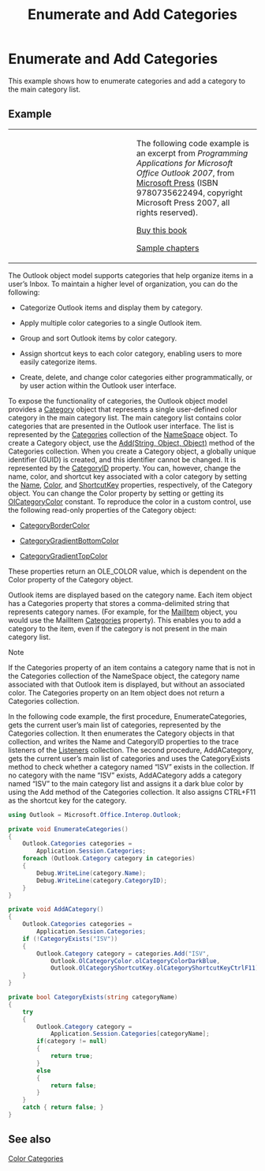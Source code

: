 ﻿---
title: 'Enumerate and Add Categories'
TOCTitle: 'Enumerate and Add Categories'
ms:assetid: 17a94a01-c463-4332-851e-7d280c66d8c2
ms:mtpsurl: https://msdn.microsoft.com/en-us/library/Ff424467(v=office.15)
ms:contentKeyID: 55119829
ms.date: 07/24/2014
mtps_version: v=office.15
dev_langs:
- csharp
---

# Enumerate and Add Categories

This example shows how to enumerate categories and add a category to the main category list.

## Example

<table>
<colgroup>
<col style="width: 50%" />
<col style="width: 50%" />
</colgroup>
<tbody>
<tr class="odd">
<td><p></p></td>
<td><p>The following code example is an excerpt from <em>Programming Applications for Microsoft Office Outlook 2007</em>, from <a href="http://www.microsoft.com/learning/books/default.mspx">Microsoft Press</a> (ISBN 9780735622494, copyright Microsoft Press 2007, all rights reserved).</p>
<p><a href="http://www.amazon.com/gp/product/0735622493?ie=utf8%26tag=msmsdn-20%26linkcode=as2%26camp=1789%26creative=9325%26creativeasin=0735622493">Buy this book</a></p>
<p><a href="https://msdn.microsoft.com/en-us/library/cc513844(v=office.15)">Sample chapters</a></p></td>
</tr>
</tbody>
</table>


The Outlook object model supports categories that help organize items in a user’s Inbox. To maintain a higher level of organization, you can do the following:

  - Categorize Outlook items and display them by category.

  - Apply multiple color categories to a single Outlook item.

  - Group and sort Outlook items by color category.

  - Assign shortcut keys to each color category, enabling users to more easily categorize items.

  - Create, delete, and change color categories either programmatically, or by user action within the Outlook user interface.

To expose the functionality of categories, the Outlook object model provides a [Category](https://msdn.microsoft.com/en-us/library/bb623480\(v=office.15\)) object that represents a single user-defined color category in the main category list. The main category list contains color categories that are presented in the Outlook user interface. The list is represented by the [Categories](https://msdn.microsoft.com/en-us/library/bb623535\(v=office.15\)) collection of the [NameSpace](https://msdn.microsoft.com/en-us/library/bb645857\(v=office.15\)) object. To create a Category object, use the [Add(String, Object, Object)](https://msdn.microsoft.com/en-us/library/bb623093\(v=office.15\)) method of the Categories collection. When you create a Category object, a globally unique identifier (GUID) is created, and this identifier cannot be changed. It is represented by the [CategoryID](https://msdn.microsoft.com/en-us/library/bb647100\(v=office.15\)) property. You can, however, change the name, color, and shortcut key associated with a color category by setting the [Name](https://msdn.microsoft.com/en-us/library/bb645577\(v=office.15\)), [Color](https://msdn.microsoft.com/en-us/library/bb612316\(v=office.15\)), and [ShortcutKey](https://msdn.microsoft.com/en-us/library/bb644944\(v=office.15\)) properties, respectively, of the Category object. You can change the Color property by setting or getting its [OlCategoryColor](https://msdn.microsoft.com/en-us/library/bb608974\(v=office.15\)) constant. To reproduce the color in a custom control, use the following read-only properties of the Category object:

  - [CategoryBorderColor](https://msdn.microsoft.com/en-us/library/bb610083\(v=office.15\))

  - [CategoryGradientBottomColor](https://msdn.microsoft.com/en-us/library/bb647357\(v=office.15\))

  - [CategoryGradientTopColor](https://msdn.microsoft.com/en-us/library/bb623975\(v=office.15\))

These properties return an OLE\_COLOR value, which is dependent on the Color property of the Category object.

Outlook items are displayed based on the category name. Each item object has a Categories property that stores a comma-delimited string that represents category names. (For example, for the [MailItem](https://msdn.microsoft.com/en-us/library/bb643865\(v=office.15\)) object, you would use the MailItem [Categories](https://msdn.microsoft.com/en-us/library/bb646442\(v=office.15\)) property). This enables you to add a category to the item, even if the category is not present in the main category list.


> [!NOTE]
> <P>If the Categories property of an item contains a category name that is not in the Categories collection of the NameSpace object, the category name associated with that Outlook item is displayed, but without an associated color. The Categories property on an Item object does not return a Categories collection.</P>



In the following code example, the first procedure, EnumerateCategories, gets the current user’s main list of categories, represented by the Categories collection. It then enumerates the Category objects in that collection, and writes the Name and CategoryID properties to the trace listeners of the [Listeners](http://msdn.microsoft.com/en-us/library/system.diagnostics.debug.listeners.aspx) collection. The second procedure, AddACategory, gets the current user’s main list of categories and uses the CategoryExists method to check whether a category named “ISV” exists in the collection. If no category with the name “ISV” exists, AddACategory adds a category named “ISV” to the main category list and assigns it a dark blue color by using the Add method of the Categories collection. It also assigns CTRL+F11 as the shortcut key for the category.

``` csharp
using Outlook = Microsoft.Office.Interop.Outlook;
```

``` csharp
private void EnumerateCategories()
{
    Outlook.Categories categories =
        Application.Session.Categories;
    foreach (Outlook.Category category in categories)
    {
        Debug.WriteLine(category.Name);
        Debug.WriteLine(category.CategoryID);
    }
}

private void AddACategory()
{
    Outlook.Categories categories =
        Application.Session.Categories;
    if (!CategoryExists("ISV"))
    {
        Outlook.Category category = categories.Add("ISV",
            Outlook.OlCategoryColor.olCategoryColorDarkBlue,
            Outlook.OlCategoryShortcutKey.olCategoryShortcutKeyCtrlF11);
    }
}

private bool CategoryExists(string categoryName)
{
    try
    {
        Outlook.Category category = 
            Application.Session.Categories[categoryName];
        if(category != null)
        {
            return true;
        }
        else
        {
            return false;
        }
    }
    catch { return false; }
}
```

## See also



[Color Categories](color-categories.md)

